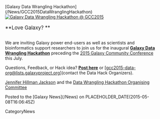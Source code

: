<div class='newsItemHeader'>[Galaxy Data Wrangling Hackathon](/News/GCC2015DataWranglingHackathon)</div>

<div class='center'><a href='http://gcc2015.tsl.ac.uk/data-hackathon/'><img src='/Images/Logos/GCC2015DataHack400.png' alt='Galaxy Data Wrangling Hackathon @ GCC2015' /></a>
<br /><br />
<span style="font-size: larger;"> **Love Galaxy? **</span>
<br /><br />
</div>

We are inviting Galaxy power end-users as well as scientists and bioinformatics support researchers to join us for the inaugural **[Galaxy Data Wrangling Hackathon](http://gcc2015.tsl.ac.uk/data-hackathon)** preceding the [2015 Galaxy Community Conference](http://gcc2015.tsl.ac.uk/) this July. 

Questions, Feedback, or Hack idea? **[Post here](https://biostar.usegalaxy.org/p/12106/)** or [gcc2015-data-org@lists.galaxyproject.org](contact the Data Hack Organizers).

[Jennifer Hillman Jackson](/JenniferJackson) and the [Data Wrangling Hackathon Organising Committee](http://gcc2015.tsl.ac.uk/organisers/#Data_Wrangling_Hackathon_Committee)

<div class='newsItemFooter'>Posted to the [Galaxy News](/News) on PLACEHOLDER_DATE(2015-05-08T16:06:45Z)</div>

CategoryNews
